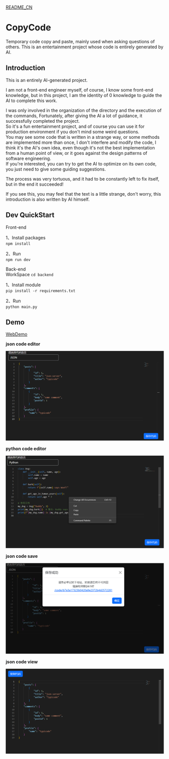 [README_CN](./README_CN.md)

# CopyCode

Temporary code copy and paste, mainly used when asking questions of others. This is an entertainment project whose code
is entirely generated by AI.

## Introduction

This is an entirely AI-generated project.

I am not a front-end engineer myself, of course, I know some front-end knowledge, but in this project, I am the identity
of 0 knowledge to guide the AI to complete this work.

I was only involved in the organization of the directory and the execution of the commands, Fortunately, after giving
the AI a lot of guidance, it successfully completed the project.  
So it's a fun entertainment project, and of course you can use it for production environment if you don't mind some
weird questions.  
You may see some code that is written in a strange way, or some methods are implemented more than once, I don't
interfere and modify the code, I think it's the AI's own idea, even though it's not the best implementation from a human
point of view, or it goes against the design patterns of software engineering.  
If you're interested, you can try to get the AI to optimize on its own code, you just need to give some guiding
suggestions.

The process was very tortuous, and it had to be constantly left to fix itself, but in the end it succeeded!

If you see this, you may feel that the text is a little strange, don't worry, this introduction is also written by AI
himself.

## Dev QuickStart

Front-end

1、Install packages  
`npm install`

2、Run  
`npm run dev`

Back-end  
WorkSpace `cd backend`

1、Install module  
`pip install -r requirements.txt`

2、Run  
`python main.py`

## Demo
[WebDemo](https://democopycode.pythonanywhere.com/)

**json code editor**

![img](./git_image/editor.png)

**python code editor**

![img](./git_image/python-editor.png)

**json code save**

![img](./git_image/save.png)

**json code view**

![img](./git_image/view.png)  
